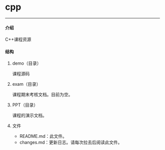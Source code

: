 # cpp
---

#### 介绍
C++课程资源

#### 结构
1. demo（目录）

    课程源码

2. exam（目录）

    课程期末考核文档。目前为空。

3. PPT（目录）

    课程的演示文档。

4. 文件

    - README.md：此文件。
    - changes.md：更新日志。请每次拉去后阅读此文件。